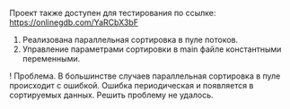 Проект также доступен для тестирования по ссылке: https://onlinegdb.com/YaRCbX3bF

1. Реализована параллельная сортировка в пуле потоков.
2. Управление параметрами сортировки в main файле константными переменными.

! Проблема.
В большинстве случаев параллельная сортировка в пуле происходит с ошибкой.
Ошибка периодическая и появляется в сортируемых данных. Решить проблему не удалось. 
